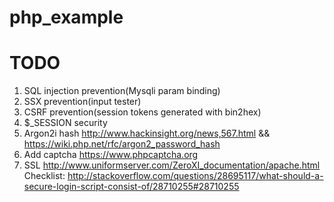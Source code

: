 # php_example

# TODO 
 1. SQL injection prevention(Mysqli param binding)
 2. SSX prevention(input tester)
 3. CSRF prevention(session tokens generated with bin2hex)
 4. $_SESSION security
 5. Argon2i hash http://www.hackinsight.org/news,567.html  &&   https://wiki.php.net/rfc/argon2_password_hash
 6. Add captcha https://www.phpcaptcha.org
 7. SSL http://www.uniformserver.com/ZeroXI_documentation/apache.html
Checklist: http://stackoverflow.com/questions/28695117/what-should-a-secure-login-script-consist-of/28710255#28710255
